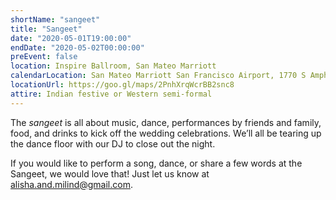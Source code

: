 ```yaml
---
shortName: "sangeet"
title: "Sangeet"
date: "2020-05-01T19:00:00"
endDate: "2020-05-02T00:00:00"
preEvent: false
location: Inspire Ballroom, San Mateo Marriott
calendarLocation: San Mateo Marriott San Francisco Airport, 1770 S Amphlett Blvd, San Mateo, CA 94402
locationUrl: https://goo.gl/maps/2PnhXrqWcrBB2snc8
attire: Indian festive or Western semi-formal
---
```


The _sangeet_ is all about music, dance, performances by friends and family, food, and drinks to kick off the wedding celebrations. We’ll all be tearing up the dance floor with our DJ to close out the night.

If you would like to perform a song, dance, or share a few words at the Sangeet, we would love that! Just let us know at [alisha.and.milind@gmail.com](mailto:alisha.and.milind@gmail.com).

